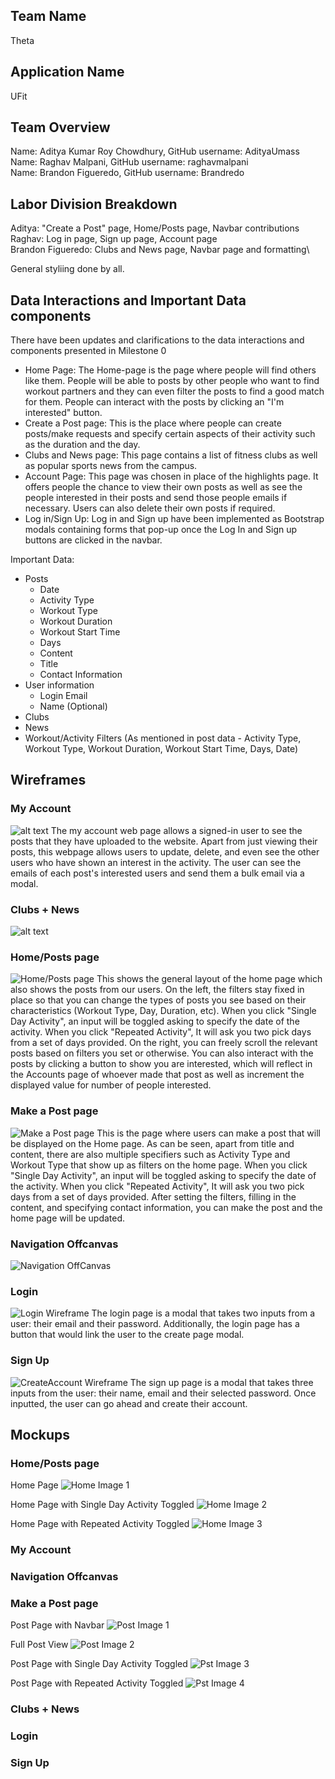 ## Team Name
Theta

## Application Name
UFit

## Team Overview
Name: Aditya Kumar Roy Chowdhury, GitHub username: AdityaUmass\
Name: Raghav Malpani, GitHub username: raghavmalpani\
Name: Brandon Figueredo, GitHub username: Brandredo

## Labor Division Breakdown
Aditya: "Create a Post" page, Home/Posts page, Navbar contributions\
Raghav: Log in page, Sign up page, Account page\
Brandon Figueredo: Clubs and News page, Navbar page and formatting\

General styliing done by all.

## Data Interactions and Important Data components
There have been updates and clarifications to the data interactions and components presented in Milestone 0
* Home Page: The Home-page is the page where people will find others like them. People will be able to posts by other people
who want to find workout partners and they can even filter the posts to find a good match for them. People can interact with the posts by clicking an "I'm interested" button.
* Create a Post page: This is the place where people can create posts/make requests and specify certain aspects of their activity such as the duration and the day.
* Clubs and News page: This page contains a list of fitness clubs as well as popular sports news from the campus.
* Account Page: This page was chosen in place of the highlights page. It offers people the chance to view their own posts as well as see the people interested in their posts and send those people emails if necessary. Users can also delete their own posts if required.
* Log in/Sign Up: Log in and Sign up have been implemented as Bootstrap modals containing forms that pop-up once the Log In and Sign up buttons are clicked in the navbar.

Important Data:
* Posts
    * Date
    * Activity Type
    * Workout Type
    * Workout Duration
    * Workout Start Time
    * Days
    * Content
    * Title
    * Contact Information
* User information
    * Login Email
    * Name (Optional)
* Clubs
* News
* Workout/Activity Filters (As mentioned in post data - Activity Type, Workout Type, Workout Duration, Workout Start Time, Days, Date)

## Wireframes

### My Account
![alt text](https://github.com/AdityaUmass/cs326-final-theta/blob/master/Images/MyAccountWireframe.png?raw=true)
The my account web page allows a signed-in user to see the posts that they have uploaded to the website. Apart from just viewing their posts, this webpage allows users to update, delete, and even see the other users who have shown an interest in the activity. The user can see the emails of each post's interested users and send them a bulk email via a modal.  

### Clubs + News
![alt text](https://github.com/AdityaUmass/cs326-final-theta/blob/master/Images/club-wireframe.png?raw=true)

### Home/Posts page
![Home/Posts page](https://github.com/AdityaUmass/cs326-final-theta/blob/master/Images/PostpageWireframe.png)
This shows the general layout of the home page which also shows the posts from our users. On the left, the filters stay fixed in place so that you can change the types of posts you see based on their characteristics (Workout Type, Day, Duration, etc). When you click "Single Day Activity", an input will be toggled asking to specify the date of the activity. When you click "Repeated Activity", It will ask you two pick days from a set of days provided. On the right, you can freely scroll the relevant posts based on filters you set or otherwise. You can also interact with the posts by clicking a button to show you are interested, which will reflect in the Accounts page of whoever made that post as well as increment the displayed value for number of people interested.

### Make a Post page
![Make a Post page](https://github.com/AdityaUmass/cs326-final-theta/blob/master/Images/MakePostWireframe.png)
This is the page where users can make a post that will be displayed on the Home page. As can be seen, apart from title and content, there are also multiple specifiers such as Activity Type and Workout Type that show up as filters on the home page. When you click "Single Day Activity", an input will be toggled asking to specify the date of the activity. When you click "Repeated Activity", It will ask you two pick days from a set of days provided. After setting the filters, filling in the content, and specifying contact information, you can make the post and the home page will be updated.

### Navigation Offcanvas
![Navigation OffCanvas](https://github.com/AdityaUmass/cs326-final-theta/blob/master/Images/navigation-wireframe.png?raw=true)

### Login
![Login Wireframe](https://github.com/AdityaUmass/cs326-final-theta/blob/master/Images/signInwireframe.png)
The login page is a modal that takes two inputs from a user: their email and their password. Additionally, the login page has a button that would link the user to the create page modal.

### Sign Up
![CreateAccount Wireframe](https://github.com/AdityaUmass/cs326-final-theta/blob/master/Images/createAccountwireframe.png)
The sign up page is a modal that takes three inputs from the user: their name, email and their selected password. Once inputted, the user can go ahead and create their account.

## Mockups

### Home/Posts page
Home Page
![Home Image 1](https://github.com/AdityaUmass/cs326-final-theta/blob/master/Images/HomePage.png)

Home Page with Single Day Activity Toggled
![Home Image 2](https://github.com/AdityaUmass/cs326-final-theta/blob/master/Images/HomePage1.png)

Home Page with Repeated Activity Toggled
![Home Image 3](https://github.com/AdityaUmass/cs326-final-theta/blob/master/Images/HomePage2.png)

### My Account

### Navigation Offcanvas

### Make a Post page
Post Page with Navbar
![Post Image 1](https://github.com/AdityaUmass/cs326-final-theta/blob/master/Images/PostPage1.png)

Full Post View
![Post Image 2](https://github.com/AdityaUmass/cs326-final-theta/blob/master/Images/PostPage2.png)

Post Page with Single Day Activity Toggled
![Pst Image 3](https://github.com/AdityaUmass/cs326-final-theta/blob/master/Images/PostPage3.png)

Post Page with Repeated Activity Toggled
![Pst Image 4](https://github.com/AdityaUmass/cs326-final-theta/blob/master/Images/PostPage4.png)

### Clubs + News

### Login

### Sign Up


